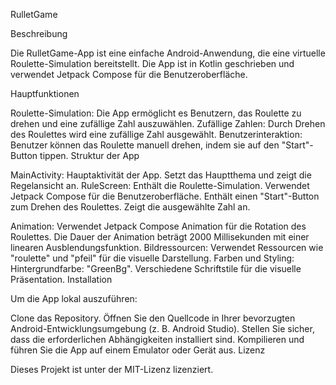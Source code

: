 RulletGame

Beschreibung

Die RulletGame-App ist eine einfache Android-Anwendung, die eine virtuelle Roulette-Simulation bereitstellt. Die App ist in Kotlin geschrieben und verwendet Jetpack Compose für die Benutzeroberfläche.

Hauptfunktionen

Roulette-Simulation: Die App ermöglicht es Benutzern, das Roulette zu drehen und eine zufällige Zahl auszuwählen.
Zufällige Zahlen: Durch Drehen des Roulettes wird eine zufällige Zahl ausgewählt.
Benutzerinteraktion: Benutzer können das Roulette manuell drehen, indem sie auf den "Start"-Button tippen.
Struktur der App

MainActivity:
Hauptaktivität der App.
Setzt das Hauptthema und zeigt die Regelansicht an.
RuleScreen:
Enthält die Roulette-Simulation.
Verwendet Jetpack Compose für die Benutzeroberfläche.
Enthält einen "Start"-Button zum Drehen des Roulettes.
Zeigt die ausgewählte Zahl an.

Animation:
Verwendet Jetpack Compose Animation für die Rotation des Roulettes.
Die Dauer der Animation beträgt 2000 Millisekunden mit einer linearen Ausblendungsfunktion.
Bildressourcen:
Verwendet Ressourcen wie "roulette" und "pfeil" für die visuelle Darstellung.
Farben und Styling:
Hintergrundfarbe: "GreenBg".
Verschiedene Schriftstile für die visuelle Präsentation.
Installation

Um die App lokal auszuführen:

Clone das Repository.
Öffnen Sie den Quellcode in Ihrer bevorzugten Android-Entwicklungsumgebung (z. B. Android Studio).
Stellen Sie sicher, dass die erforderlichen Abhängigkeiten installiert sind.
Kompilieren und führen Sie die App auf einem Emulator oder Gerät aus.
Lizenz

Dieses Projekt ist unter der MIT-Lizenz lizenziert.
